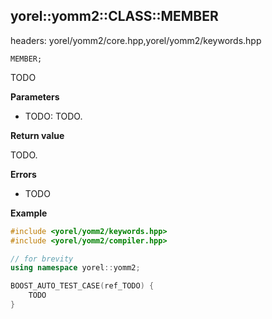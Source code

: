 ## yorel::yomm2::CLASS::**MEMBER**
headers: yorel/yomm2/core.hpp,yorel/yomm2/keywords.hpp

    MEMBER;

TODO

**Parameters**

* TODO: TODO.

**Return value**

TODO.

**Errors**

* TODO


**Example**

```c++
#include <yorel/yomm2/keywords.hpp>
#include <yorel/yomm2/compiler.hpp>

// for brevity
using namespace yorel::yomm2;

BOOST_AUTO_TEST_CASE(ref_TODO) {
    TODO
}
```
